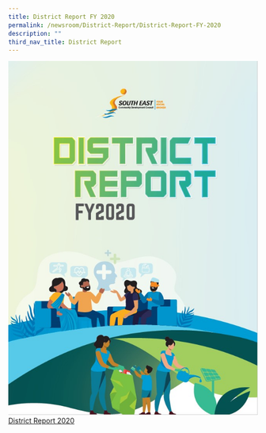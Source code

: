 ```yaml
---
title: District Report FY 2020
permalink: /newsroom/District-Report/District-Report-FY-2020
description: ""
third_nav_title: District Report
---
```

![District Report 2020](/images/NewsRoom/District%20Report%20Cover.jpg)
[District Report 2020](https://www.cdc.gov.sg/flipbook/southeast/flipbook/se-district-report-fy2020-2/index.html#p=1)